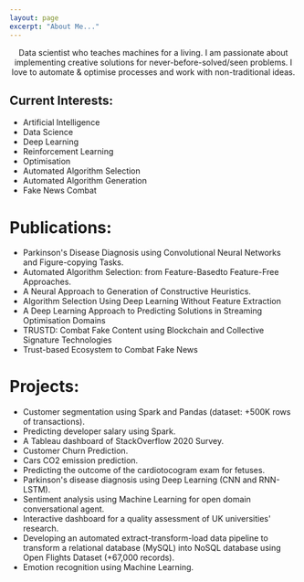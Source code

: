 ```yaml
---
layout: page
excerpt: "About Me..."
---
```

<p align="center">
Data scientist who teaches machines for a living. I am passionate about implementing creative solutions for never-before-solved/seen problems. I love to automate & optimise processes and work with non-traditional ideas.
</p>

## Current Interests:

- Artificial Intelligence
- Data Science
- Deep Learning
- Reinforcement Learning
- Optimisation
- Automated Algorithm Selection 
- Automated Algorithm Generation
- Fake News Combat

# Publications:

- <a style="text-decoration: none" href="https://link.springer.com/epdf/10.1007/s00521-021-06469-7?sharing_token=4PCzHFdiEmm9D7Uh2OQ9Pfe4RwlQNchNByi7wbcMAY4KGHpK9z1JvJw5x7bC-7zMYw1rgi-xVgCisJ0Won-ZVSJuFhew7Apj4FUf8dwS6drV41KNwnrCRbNZAGnCdd6rMu5f7ZfKiUI6wzf5-t41C6sZtOoXorv7_z4IGAhNDCI%3D" target="_top">Parkinson's Disease Diagnosis using Convolutional Neural Networks and Figure-copying Tasks.</a>
- <a style="text-decoration: none" href="#" target="_top">Automated Algorithm Selection: from Feature-Basedto Feature-Free Approaches.</a>
- <a style="text-decoration: none" href="https://ieeexplore.ieee.org/document/9504989" target="_top">A Neural Approach to Generation of Constructive Heuristics.</a>
- <a style="text-decoration: none" href="https://dl.acm.org/doi/10.1145/3321707.3321845" target="_top">Algorithm Selection Using Deep Learning Without Feature Extraction</a>
- <a style="text-decoration: none" href="https://dl.acm.org/doi/10.1145/3377930.3390224" target="_top">A Deep Learning Approach to Predicting Solutions in Streaming Optimisation Domains</a>
- <a style="text-decoration: none" href="https://ieeexplore.ieee.org/document/9202590" target="_top">TRUSTD: Combat Fake Content using Blockchain and Collective Signature Technologies</a>
- <a style="text-decoration: none" href="https://ieeexplore.ieee.org/abstract/document/9169435" target="_top">Trust-based Ecosystem to Combat Fake News</a>

# Projects:

- <a style="text-decoration: none" href="https://github.com/MohamadALissa/Customer_Segmentation" target="_top">Customer segmentation using Spark and Pandas (dataset: +500K rows of transactions).</a>
- <a style="text-decoration: none" href="https://github.com/MohamadALissa/Spark_StackOverflow/blob/main/Spark_StackOverflow.ipynb" target="_top">Predicting developer salary using Spark.</a>
- <a style="text-decoration: none" href="https://mohamadalissa.github.io/StackOverflow2020-Dashboard/" target="_top">A Tableau dashboard of StackOverflow 2020 Survey.</a>
- <a style="text-decoration: none" href="https://github.com/MohamadALissa/Customer_Churn_Prediction/blob/main/Customer_Churn_Prediction.ipynb" target="_top">Customer Churn Prediction.</a>
- <a style="text-decoration: none" href="https://github.com/MohamadALissa/CO2_Cars_Prediction/blob/main/Regresion_CO2_Emission.ipynb" target="_top">Cars CO2 emission prediction.</a>
- <a style="text-decoration: none" href="https://github.com/MohamadALissa/Fetal_Health_Classification/blob/main/fetal_health_classification.ipynb" target="_top">Predicting the outcome of the cardiotocogram exam for fetuses.</a>
- <a style="text-decoration: none" href="https://github.com/MohamadALissa/Parkinsons-disease-diagnosis-using-deep-learning" target="_top">Parkinson's disease diagnosis using Deep Learning (CNN and RNN-LSTM).</a>
- <a style="text-decoration: none" href="https://arxiv.org/abs/2101.00675" target="_top">Sentiment analysis using Machine Learning for open domain conversational agent.</a>
- <a style="text-decoration: none" href="https://mohamadalissa.github.io/Dashboard/" target="_top">Interactive dashboard for a quality assessment of UK universities' research.</a>
- Developing an automated extract-transform-load data pipeline to transform a relational database (MySQL) into NoSQL database using Open Flights Dataset (+67,000 records).
- Emotion recognition using Machine Learning.


